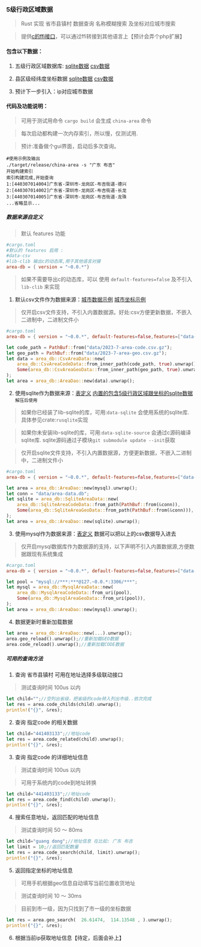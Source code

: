 
### 5级行政区域数据

> Rust 实现 省市县镇村 数据查询 名称模糊搜索 及坐标对应城市搜索

> 提供[c的ffi接口](wrappers/c_dome/main.c)，可以通过ffi转接到其他语言上【预计会弄个php扩展】

#### 包含以下数据：

1. 五级行政区域数据库: [sqlite数据](data/area-data-sqlite.7z) [csv数据](data/2023-7-area-code.csv.gz)

2. 县区级经纬度坐标数据 [sqlite数据](data/area-data-sqlite.7z) [csv数据](data/2023-7-area-geo.csv.gz)

3. 预计下一步引入：ip对应城市数据


#### 代码及功能说明：

> 可用于测试用命令 `cargo build` 会生成 `china-area` 命令

> 每次启动都构建一次内存索引，所以慢，仅测试用.

> 预计:准备做个gui界面，启动后多次查询。

```
#使用示例及输出
./target/release/china-area -s "广东 布吉"
开始构建索引
索引构建完成,开始查询
1:[440307014004]广东省-深圳市-龙岗区-布吉街道-德兴
2:[440307014002]广东省-深圳市-龙岗区-布吉街道-长龙
3:[440307014005]广东省-深圳市-龙岗区-布吉街道-龙珠
...省略显示...
```

##### 数据来源自定义

> 默认 features 功能

```toml
#cargo.toml
#默认的 features 启用 :
#data-csv 
#lib-clib 输出c的动态库,用于其他语言对接
area-db = { version = "~0.0.*"}
```

> 如果不需要导出c的动态库，可以 使用 `default-features=false` 及不引入 `lib-clib` 来实现 


1. 默认csv文件作为数据来源：[城市数据示例](data/2023-7-area-code.csv.gz) [城市坐标示例](data/2023-7-area-geo.csv.gz) 

> 仅开启csv文件支持，不引入内置数据源。好处:csv方便更新数据，不嵌入二进制中，二进制文件小

```toml
#cargo.toml
area-db = { version = "~0.0.*", default-features=false,features=["data-csv"]}
```

```rust
let code_path = PathBuf::from("data/2023-7-area-code.csv.gz");
let geo_path = PathBuf::from("data/2023-7-area-geo.csv.gz");
let data = area_db::CsvAreaData::new(
    area_db::CsvAreaCodeData::from_inner_path(code_path, true).unwrap(),
    Some(area_db::CsvAreaGeoData::from_inner_path(geo_path, true).unwrap()),
);
let area = area_db::AreaDao::new(data).unwrap();
```

2. 使用sqlite作为数据来源：[表定义](data/sqlite-table.sql) [内置的包含5级行政区域跟坐标的sqlite数据](data/area-data-sqlite.7z) `解压后使用`

> 如果你已经装了lib-sqlite的库，可用:`data-sqlite` 会使用系统的sqlite库. 具体参见crate:`rusqlite`实现

> 如果你未安装lib-sqlite的库，可用:`data-sqlite-source` 会通过c源码编译sqlite库. sqlite源码通过子模块`git submodule update --init`获取

> 仅开启sqlite文件支持，不引入内置数据源，方便更新数据，不嵌入二进制中，二进制文件小

```toml
#cargo.toml
area-db = { version = "~0.0.*", default-features=false,features=["data-sqlite-source"]}
```

```rust
let area = area_db::AreaDao::new(mysql).unwrap();
let conn = "data/area-data.db";
let sqlite = area_db::SqliteAreaData::new(
    area_db::SqliteAreaCodeData::from_path(PathBuf::from(&conn)),
    Some(area_db::SqliteAreaGeoData::from_path(PathBuf::from(&conn))),
);
let area = area_db::AreaDao::new(sqlite).unwrap();
```

3. 使用mysql作为数据来源：[表定义](data/mysql-table.sql) 数据可以把以上的csv数据导入进去

> 仅开启mysql数据库作为数据源的支持，以下声明不引入内置数据源,方便数据跟现有系统集成

```toml
#cargo.toml
area-db = { version = "~0.0.*", default-features=false,features=["data-mysql"]}
```

```rust
let pool = "mysql://***:***@127.~0.0.*:3306/***";
let mysql = area_db::MysqlAreaData::new(
    area_db::MysqlAreaCodeData::from_uri(pool),
    Some(area_db::MysqlAreaGeoData::from_uri(pool)),
);
let area = area_db::AreaDao::new(mysql).unwrap();
```



4. 数据更新时重新加载数据

```rust
let area = area_db::AreaDao::new(...).unwrap();
area.geo_reload().unwrap();//重新加载GEO数据
area.code_reload().unwrap();//重新加载CODE数据
```


##### 可用的查询方法

1. 查询 省市县镇村 可用在地址选择多级联动接口

>  测试查询时间 100us 以内

```rust
let child="";//空列出省级，把省级的code转入列出市级..依次完成
let res = area.code_childs(child).unwrap();
println!("{}", &res);
```

2. 查询 指定code 的相关数据

```rust
let child="441403133";//地址code
let res = area.code_related(child).unwrap();
println!("{}", &res);
```

3. 查询 指定code 的详细地址信息

>  测试查询时间 100us 以内

> 可用于系统内的code到地址转换

```rust
let child="441403133";//地址code
let res = area.code_find(child).unwrap();
println!("{}", &res);
```

4. 搜索任意地址，返回匹配的地址信息

> 测试查询时间 50 ～ 80ms 

```rust
let child="guang dong";//地址信息 在比如: 广东 布吉
let limit = 10;//返回匹配数量
let res = area.code_search(child, limit).unwrap();
println!("{}", &res);
```

5. 返回指定坐标的地址信息

> 可用手机根据geo信息自动填写当前位置收货地址

> 测试查询时间 10 ～ 30ms 

> 目前到市一级，因为只找到了市一级的坐标数据

```rust
let res = area.geo_search(  26.61474,  114.13548 , ).unwrap();
println!("{}", &res);
```

6. 根据当前ip获取地址信息【待定，后面会补上】
